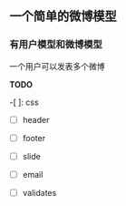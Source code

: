 ## 一个简单的微博模型

### 有用户模型和微博模型

一个用户可以发表多个微博

**TODO**

-[ ]: css
-[ ] header
-[ ] footer
-[ ] slide
-[ ] email
-[ ] validates



